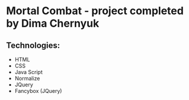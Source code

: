 # Mortal Combat - project completed by Dima Chernyuk
## Technologies:
 - HTML
 - CSS
 - Java Script
 - Normalize
 - JQuery
 - Fancybox (JQuery)
